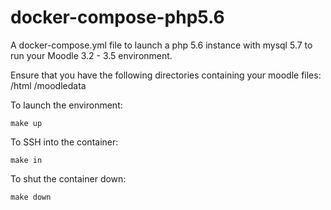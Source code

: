 # docker-compose-php5.6
A docker-compose.yml file to launch a php 5.6 instance with mysql 5.7 to run your Moodle 3.2 - 3.5 environment.

Ensure that you have the following directories containing your moodle files:
/html
/moodledata

To launch the environment:

```
make up
```

To SSH into the container:

```
make in
```

To shut the container down:

```
make down
```
